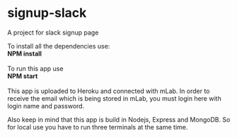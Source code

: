 # signup-slack

A project for slack signup page

To install all the dependencies use:
<br>
<b>NPM install</b>
<br>
<br>
To run this app use
<br>
<b>NPM start</b>
<br>
<br>
This app is uploaded to Heroku and connected  with mLab. In order to receive the email which is being stored in mLab, you must login here with login name and password. 

Also keep in mind that this app is build in Nodejs, Express and MongoDB. So for local use you have to run three terminals at the same time. 
